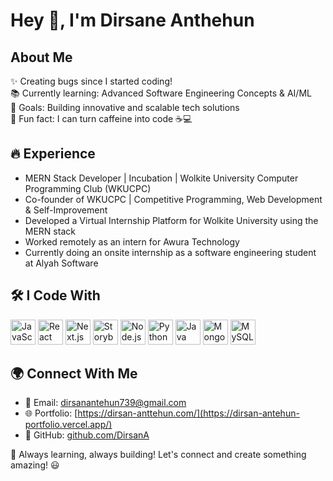 # Hey 👋, I'm Dirsane Anthehun

## About Me
✨ Creating bugs since I started coding!<br>
📚 Currently learning: Advanced Software Engineering Concepts & AI/ML<br>
🎯 Goals: Building innovative and scalable tech solutions<br>
🎲 Fun fact: I can turn caffeine into code ☕💻

## 🔥 Experience
- MERN Stack Developer | Incubation | Wolkite University Computer Programming Club (WKUCPC)
- Co-founder of WKUCPC | Competitive Programming, Web Development & Self-Improvement
- Developed a Virtual Internship Platform for Wolkite University using the MERN stack
- Worked remotely as an intern for Awura Technology
- Currently doing an onsite internship as a software engineering student at Alyah Software

## 🛠️ I Code With
<div align="left">  
  <img src="https://cdn.jsdelivr.net/gh/devicons/devicon/icons/javascript/javascript-original.svg" height="40" alt="JavaScript" />   
  <img src="https://cdn.jsdelivr.net/gh/devicons/devicon/icons/react/react-original.svg" height="40" alt="React" />   
  <img src="https://cdn.jsdelivr.net/gh/devicons/devicon/icons/nextjs/nextjs-original.svg" height="40" alt="Next.js" />   
  <img src="https://cdn.jsdelivr.net/gh/devicons/devicon/icons/storybook/storybook-original.svg" height="40" alt="Storybook" />   
  <img src="https://cdn.jsdelivr.net/gh/devicons/devicon/icons/nodejs/nodejs-original.svg" height="40" alt="Node.js" />   
  <img src="https://cdn.jsdelivr.net/gh/devicons/devicon/icons/python/python-original.svg" height="40" alt="Python" />
  <img src="https://cdn.jsdelivr.net/gh/devicons/devicon/icons/java/java-original.svg" height="40" alt="Java" />
  <img src="https://cdn.jsdelivr.net/gh/devicons/devicon/icons/mongodb/mongodb-original.svg" height="40" alt="MongoDB" />
  <img src="https://cdn.jsdelivr.net/gh/devicons/devicon/icons/mysql/mysql-original.svg" height="40" alt="MySQL" />
</div>

## 🌍 Connect With Me
- 📧 Email: [dirsanantehun739@gmail.com](mailto:dirsanantehun739@gmail.com)
- 🌐 Portfolio: [https://dirsan-anttehun.com/](https://dirsan-antehun-portfolio.vercel.app/)
- 💼 GitHub: [github.com/DirsanA](https://github.com/DirsanA)

🚀 Always learning, always building! Let's connect and create something amazing! 😃
